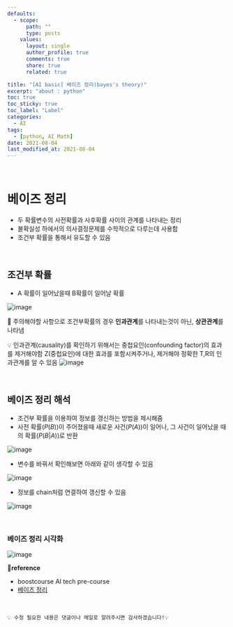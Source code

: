 ```yaml
---
defaults:
  - scope:
      path: ""
      type: posts
    values:
      layout: single
      author_profile: true
      comments: true
      share: true
      related: true

title: "[AI basic] 베이즈 정리(bayes's theory)"
excerpt: "about : python"
toc: true
toc_sticky: true
toc_label: "Label"
categories:
  - AI
tags:
  - [python, AI Math]
date: 2021-08-04
last_modified_at: 2021-08-04
---
```

<br>

# 베이즈 정리

- 두 확률변수의 사전확률과 사후확률 사이의 관계를 나타내는 정리
- 불확실성 하에서의 의사결정문제를 수학적으로 다루는데 사용함
- 조건부 확률을 통해서 유도할 수 있음

<br>

## 조건부 확률

- A 확률이 일어났을때 B확률이 일어날 확률

![image](https://user-images.githubusercontent.com/77658029/128620393-3ed9c7dc-87b5-4033-aeae-27894dfd6df9.png)

🚨 주의해야할 사항으로 조건부확률의 경우 **인과관계**를 나타내는것이 아닌, **상관관계**를 나타냄

💡 인과관계(causality)를 확인하기 위해서는 중첩요인(confounding factor)의 효과를 제거해야함
   Z(중첩요인)에 대한 효과를 포함시켜주거나, 제거해야 정확한 T,R의 인과관계를 알 수 있음
   ![image](https://user-images.githubusercontent.com/77658029/128620846-9ed9bc34-1623-46e0-b032-484fc529f4b5.png)

<br>

## 베이즈 정리 해석

- 조건부 확률을 이용하여 정보를 갱신하는 방법을 제시해줌
- 사전 확률($P(B)$)이 주어졌을때 새로운 사건($P(A)$)이 일어나, 그 사건이 일어났을 때의 확률($P(B|A)$)로 반환

![image](https://user-images.githubusercontent.com/77658029/128620410-25c3b4f4-4a74-44aa-b75d-f8ca3e88ed29.png)

- 변수를 바꿔서 확인해보면 아래와 같이 생각할 수 있음

![image](https://user-images.githubusercontent.com/77658029/128620493-466be911-bdda-4400-907c-492f1229f91a.png)

- 정보를 chain처럼 연결하여 갱신할 수 있음

![image](https://user-images.githubusercontent.com/77658029/128620538-04785901-c597-4f15-b3e6-e59a734414a1.png)

<br>

### 베이즈 정리 시각화

![image](https://user-images.githubusercontent.com/77658029/128620634-59802f98-9938-4307-9cea-caf78e1e30a8.png)


**📌reference**
- boostcourse AI tech pre-course
- [베이즈 정리](https://ko.wikipedia.org/wiki/%EB%B2%A0%EC%9D%B4%EC%A6%88_%EC%A0%95%EB%A6%AC)

<br>

```
💡 수정 필요한 내용은 댓글이나 메일로 알려주시면 감사하겠습니다!💡 
```
